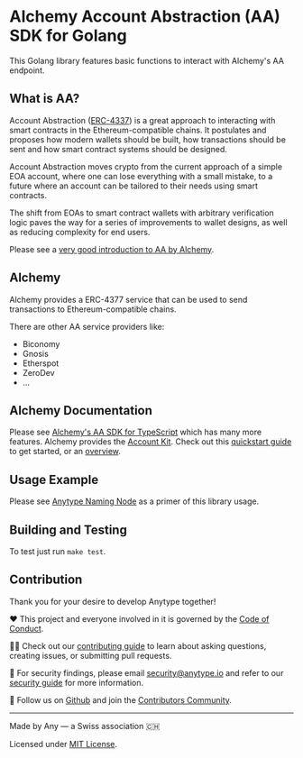 # Alchemy Account Abstraction (AA) SDK for Golang
This Golang library features basic functions to interact with Alchemy's AA endpoint.

## What is AA?
Account Abstraction ([ERC-4337](https://www.erc4337.io)) is a great approach to interacting with smart contracts in the Ethereum-compatible chains. It postulates and proposes how modern wallets should be built, how transactions should be sent and how smart contract systems should be designed.

Account Abstraction moves crypto from the current approach of a simple EOA account, where one can lose everything with a small mistake, to a future where an account can be tailored to their needs using smart contracts.

The shift from EOAs to smart contract wallets with arbitrary verification logic paves the way for a series of improvements to wallet designs, as well as reducing complexity for end users.

Please see a [very good introduction to AA by Alchemy](https://www.alchemy.com//blog/account-abstraction).

## Alchemy
Alchemy provides a ERC-4377 service that can be used to send transactions to Ethereum-compatible chains.

There are other AA service providers like:
* Biconomy
* Gnosis
* Etherspot
* ZeroDev
* ...

## Alchemy Documentation
Please see [Alchemy's AA SDK for TypeScript](https://github.com/alchemyplatform/aa-sdk) which has many more features.
Alchemy provides the [Account Kit](https://accountkit.alchemy.com). Check out this [quickstart guide](https://accountkit.alchemy.com/getting-started.html) to get started, or an [overview](https://accountkit.alchemy.com/overview/package-overview.html).

## Usage Example
Please see [Anytype Naming Node](https://github.com/anyproto/any-ns-node) as a primer of this library usage.

## Building and Testing
To test just run `make test`.

## Contribution
Thank you for your desire to develop Anytype together!

❤️ This project and everyone involved in it is governed by the [Code of Conduct](https://github.com/anyproto/.github/blob/main/docs/CODE_OF_CONDUCT.md).

🧑‍💻 Check out our [contributing guide](https://github.com/anyproto/.github/blob/main/docs/CONTRIBUTING.md) to learn about asking questions, creating issues, or submitting pull requests.

🫢 For security findings, please email [security@anytype.io](mailto:security@anytype.io) and refer to our [security guide](https://github.com/anyproto/.github/blob/main/docs/SECURITY.md) for more information.

🤝 Follow us on [Github](https://github.com/anyproto) and join the [Contributors Community](https://github.com/orgs/anyproto/discussions).

---
Made by Any — a Swiss association 🇨🇭

Licensed under [MIT License](./LICENSE.md).


